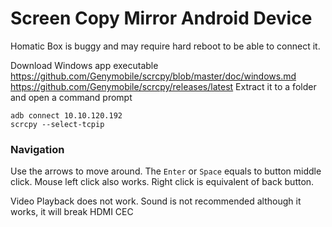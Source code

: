 # Screen Copy Mirror Android Device
Homatic Box is buggy and may require hard reboot to be able to connect it.

Download Windows app executable
https://github.com/Genymobile/scrcpy/blob/master/doc/windows.md
https://github.com/Genymobile/scrcpy/releases/latest
Extract it to a folder and open a command prompt
```shell
adb connect 10.10.120.192
scrcpy --select-tcpip
```

### Navigation
Use the arrows to move around.
The `Enter` or `Space` equals to button middle click.
Mouse left click also works.
Right click is equivalent of back button.

Video Playback does not work.
Sound is not recommended although it works, it will break HDMI CEC
